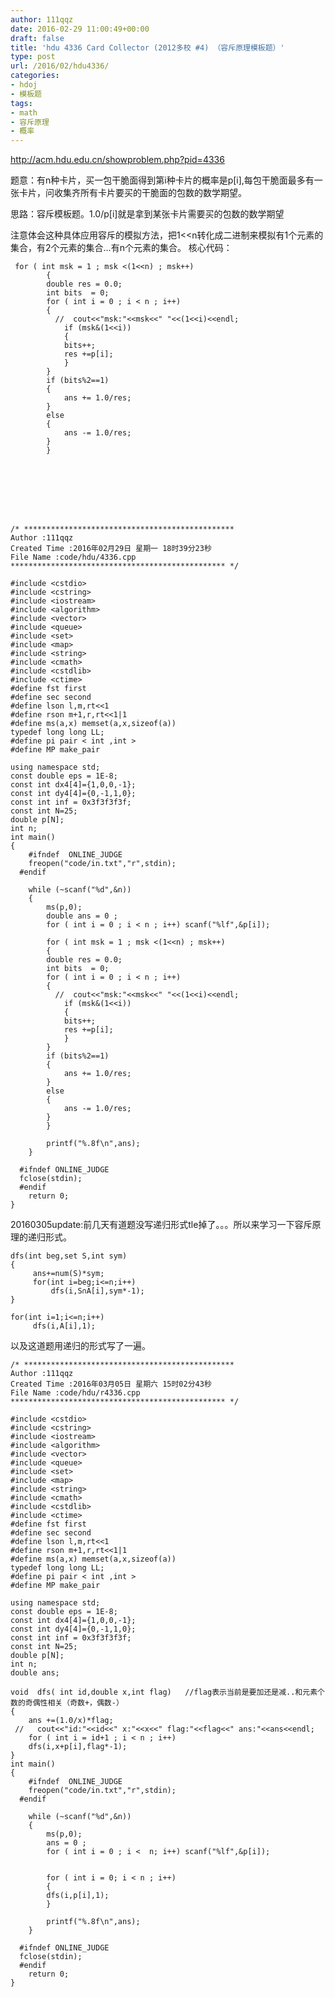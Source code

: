 ```yaml
---
author: 111qqz
date: 2016-02-29 11:00:49+00:00
draft: false
title: 'hdu 4336 Card Collector (2012多校 #4) （容斥原理模板题）'
type: post
url: /2016/02/hdu4336/
categories:
- hdoj
- 模板题
tags:
- math
- 容斥原理
- 概率
---
```


http://acm.hdu.edu.cn/showproblem.php?pid=4336

题意：有n种卡片，买一包干脆面得到第i种卡片的概率是p[i],每包干脆面最多有一张卡片，问收集齐所有卡片要买的干脆面的包数的数学期望。

思路：容斥模板题。1.0/p[i]就是拿到某张卡片需要买的包数的数学期望

注意体会这种具体应用容斥的模拟方法，把1<<n转化成二进制来模拟有1个元素的集合，有2个元素的集合...有n个元素的集合。 
核心代码： 

    
     for ( int msk = 1 ; msk <(1<<n) ; msk++)
    	    {
    		double res = 0.0;
    		int bits  = 0;
    		for ( int i = 0 ; i < n ; i++)
    		{
    		  //  cout<<"msk:"<<msk<<" "<<(1<<i)<<endl;
    		    if (msk&(1<<i))
    		    {
    			bits++;
    			res +=p[i];
    		    }
    		}
    		if (bits%2==1)
    		{
    		    ans += 1.0/res;
    		}
    		else
    		{
    		    ans -= 1.0/res;
    		}
    	    }
    






    
    /* ***********************************************
    Author :111qqz
    Created Time :2016年02月29日 星期一 18时39分23秒
    File Name :code/hdu/4336.cpp
    ************************************************ */
    
    #include <cstdio>
    #include <cstring>
    #include <iostream>
    #include <algorithm>
    #include <vector>
    #include <queue>
    #include <set>
    #include <map>
    #include <string>
    #include <cmath>
    #include <cstdlib>
    #include <ctime>
    #define fst first
    #define sec second
    #define lson l,m,rt<<1
    #define rson m+1,r,rt<<1|1
    #define ms(a,x) memset(a,x,sizeof(a))
    typedef long long LL;
    #define pi pair < int ,int >
    #define MP make_pair
    
    using namespace std;
    const double eps = 1E-8;
    const int dx4[4]={1,0,0,-1};
    const int dy4[4]={0,-1,1,0};
    const int inf = 0x3f3f3f3f;
    const int N=25;
    double p[N];
    int n;
    int main()
    {
    	#ifndef  ONLINE_JUDGE 
    	freopen("code/in.txt","r",stdin);
      #endif
    
    	while (~scanf("%d",&n))
    	{
    	    ms(p,0);
    	    double ans = 0 ;
    	    for ( int i = 0 ; i < n ; i++) scanf("%lf",&p[i]);
    
    	    for ( int msk = 1 ; msk <(1<<n) ; msk++)
    	    {
    		double res = 0.0;
    		int bits  = 0;
    		for ( int i = 0 ; i < n ; i++)
    		{
    		  //  cout<<"msk:"<<msk<<" "<<(1<<i)<<endl;
    		    if (msk&(1<<i))
    		    {
    			bits++;
    			res +=p[i];
    		    }
    		}
    		if (bits%2==1)
    		{
    		    ans += 1.0/res;
    		}
    		else
    		{
    		    ans -= 1.0/res;
    		}
    	    }
    
    	    printf("%.8f\n",ans);
    	}
    
      #ifndef ONLINE_JUDGE  
      fclose(stdin);
      #endif
        return 0;
    }
    




20160305update:前几天有道题没写递归形式tle掉了。。。所以来学习一下容斥原理的递归形式。
 

    
    
    
    
    dfs(int beg,set S,int sym)
    {
         ans+=num(S)*sym;
         for(int i=beg;i<=n;i++)
             dfs(i,S∩A[i],sym*-1);
    }
    
    for(int i=1;i<=n;i++)
         dfs(i,A[i],1);





以及这道题用递归的形式写了一遍。

 

    
    /* ***********************************************
    Author :111qqz
    Created Time :2016年03月05日 星期六 15时02分43秒
    File Name :code/hdu/r4336.cpp
    ************************************************ */
    
    #include <cstdio>
    #include <cstring>
    #include <iostream>
    #include <algorithm>
    #include <vector>
    #include <queue>
    #include <set>
    #include <map>
    #include <string>
    #include <cmath>
    #include <cstdlib>
    #include <ctime>
    #define fst first
    #define sec second
    #define lson l,m,rt<<1
    #define rson m+1,r,rt<<1|1
    #define ms(a,x) memset(a,x,sizeof(a))
    typedef long long LL;
    #define pi pair < int ,int >
    #define MP make_pair
    
    using namespace std;
    const double eps = 1E-8;
    const int dx4[4]={1,0,0,-1};
    const int dy4[4]={0,-1,1,0};
    const int inf = 0x3f3f3f3f;
    const int N=25;
    double p[N];
    int n;
    double ans;
    
    void  dfs( int id,double x,int flag)   //flag表示当前是要加还是减..和元素个数的奇偶性相关（奇数+，偶数-）
    {
        ans +=(1.0/x)*flag;
     //   cout<<"id:"<<id<<" x:"<<x<<" flag:"<<flag<<" ans:"<<ans<<endl;
        for ( int i = id+1 ; i < n ; i++)
    	dfs(i,x+p[i],flag*-1);
    }
    int main()
    {
    	#ifndef  ONLINE_JUDGE 
    	freopen("code/in.txt","r",stdin);
      #endif
    
    	while (~scanf("%d",&n))
    	{
    	    ms(p,0);
    	    ans = 0 ;
    	    for ( int i = 0 ; i <  n; i++) scanf("%lf",&p[i]);
    	    
    
    	    for ( int i = 0; i < n ; i++)
    	    {
    		dfs(i,p[i],1);
    	    }
    
    	    printf("%.8f\n",ans);
    	}
    
      #ifndef ONLINE_JUDGE  
      fclose(stdin);
      #endif
        return 0;
    }
    




